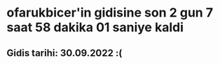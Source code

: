 # ofarukbicer'in gidisine son 2 gun 7 saat 58 dakika 01 saniye kaldi

## Gidis tarihi: 30.09.2022 :(